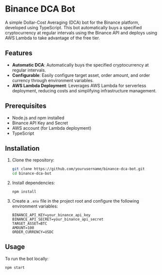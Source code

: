 # Binance DCA Bot

A simple Dollar-Cost Averaging (DCA) bot for the Binance platform, developed using TypeScript. This bot automatically buys a specified cryptocurrency at regular intervals using the Binance API and deploys using AWS Lambda to take advantage of the free tier.

## Features

- **Automatic DCA**: Automatically buys the specified cryptocurrency at regular intervals.
- **Configurable**: Easily configure target asset, order amount, and order currency through environment variables.
- **AWS Lambda Deployment**: Leverages AWS Lambda for serverless deployment, reducing costs and simplifying infrastructure management.

## Prerequisites

- Node.js and npm installed
- Binance API Key and Secret
- AWS account (for Lambda deployment)
- TypeScript

## Installation

1. Clone the repository:

    ```bash
    git clone https://github.com/yourusername/binance-dca-bot.git
    cd binance-dca-bot
    ```

2. Install dependencies:

    ```bash
    npm install
    ```

3. Create a `.env` file in the project root and configure the following environment variables:

    ```env
    BINANCE_API_KEY=your_binance_api_key
    BINANCE_API_SECRET=your_binance_api_secret
    TARGET_ASSET=BTC
    AMOUNT=100
    ORDER_CURRENCY=USDC
    ```

## Usage

To run the bot locally:

```bash
npm start